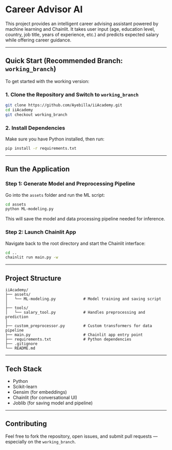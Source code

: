 # Career Advisor AI

This project provides an intelligent career advising assistant powered by machine learning and Chainlit. 
It takes user input (age, education level, country, job title, years of experience, etc.) and predicts expected salary while offering career guidance.

---

## Quick Start (Recommended Branch: `working_branch`)

To get started with the working version:

### 1. Clone the Repository and Switch to `working_branch`

```bash
git clone https://github.com/Ayebilla/iiAcademy.git
cd iiAcademy
git checkout working_branch
```

### 2. Install Dependencies

Make sure you have Python installed, then run:

```bash
pip install -r requirements.txt
```

---

## Run the Application

### Step 1: Generate Model and Preprocessing Pipeline

Go into the `assets` folder and run the ML script:

```bash
cd assets
python ML-modeling.py
```

This will save the model and data processing pipeline needed for inference.

### Step 2: Launch Chainlit App

Navigate back to the root directory and start the Chainlit interface:

```bash
cd ..
chainlit run main.py -w
```

---

## Project Structure

```
iiAcademy/
├── assets/
│   └── ML-modeling.py            # Model training and saving script
│
├── tools/
│   └── salary_tool.py            # Handles preprocessing and prediction
│
├── custom_preprocessor.py        # Custom transformers for data pipeline
├── main.py                       # Chainlit app entry point
├── requirements.txt              # Python dependencies
├── .gitignore
└── README.md
```

---

## Tech Stack

- Python
- Scikit-learn
- Gensim (for embeddings)
- Chainlit (for conversational UI)
- Joblib (for saving model and pipeline)

---

## Contributing

Feel free to fork the repository, open issues, and submit pull requests — especially on the `working_branch`.

